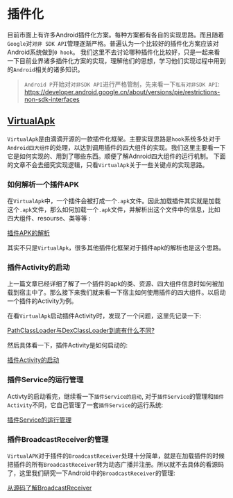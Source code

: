 # 插件化 

目前市面上有许多Android插件化方案。每种方案都有各自的实现思路。而且随着`Google`对`对非 SDK API`管理逐渐严格。普遍认为一个比较好的插件化方案应该对Android系统做到`0 hook`。
我们这里不去讨论哪种插件化比较好，只是一起来看一下目前业界诸多插件化方案的实现，理解他们的思想，学习他们实现过程中用到的`Android`相关的诸多知识。

>`Android P`开始对`对非SDK API`进行严格管制，先来看一下`私有对非SDK API`: https://developer.android.google.cn/about/versions/pie/restrictions-non-sdk-interfaces

##  <a href="https://github.com/didi/VirtualAPK">VirtualApk</a>

`VirtualApk`是由滴滴开源的一款插件化框架。主要实现思路是`hook`系统多处对于`Android四大组件`的处理，以达到调用插件的四大组件的实现。我们这里主要看一下它是如何实现的、用到了哪些东西。顺便了解Adnroid四大组件的运行机制。
下面的文章不会去细究实现逻辑，只看`VirtualApk`关于一些关键点的实现思路。

### 如何解析一个插件APK

在`VirtualApk`中，一个插件会被打成一个`.apk`文件。因此加载插件其实就是加载这个`.apk`文件，那么如何加载一个`.apk`文件，并解析出这个文件中的信息，比如四大组件、resourse、类等等 :

<a href="VirtualApk/插件APK的解析.md">插件APK的解析</a>

其实不只是`VirtualApk`，很多其他插件化框架对于插件apk的解析也是这个思路。

### 插件Activity的启动

上一篇文章已经详细了解了一个插件的apk的类、资源、四大组件信息时如何被加载到宿主中了。那么接下来我们就来看一下宿主如何使用插件的四大组件。以启动一个插件的Activity为例。

在看`VirtualApk`启动插件Activity时，发现了一个问题，这里先记录一下:

<a href="./PathClassLoader与DexClassLoader到底有什么不同.md">PathClassLoader与DexClassLoader到底有什么不同?</a>

然后具体看一下，插件Activity是如何启动的:

<a href="VirtualApk/插件Activity的启动.md">插件Activity的启动</a>

### 插件Service的运行管理

Activty的启动看完，继续看一下`插件Service的启动`, 对于`插件Service`的管理和`插件Activity`不同，它自己管理了一套`插件Service`的运行系统: 

<a href="VirtualApk/插件Service的运行管理.md">插件Service的运行管理</a>

### 插件BroadcastReceiver的管理

`VirtualAPK`对于插件的`BroadcastReceiver`处理十分简单，就是在加载插件的时候把插件的所有`BroadcastReceiver`转为动态广播并注册。所以就不去具体的看源码了，这里我们研究一下Android中的`BroadcastReceiver`的管理:

[从源码了解BroadcastReceiver](VirtualApk/从源码了解BroadcastReceiver的工作过程.md)